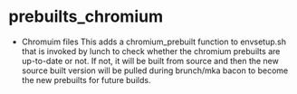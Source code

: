 # prebuilts_chromium
* Chromuim files
This adds a chromium_prebuilt function to envsetup.sh that is invoked by lunch to check
whether the chromium prebuilts are up-to-date or not. If not, it will be built from source
and then the new source built version will be pulled during brunch/mka bacon to become the
new prebuilts for future builds.
